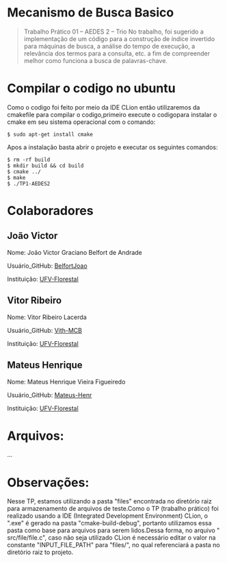 # Mecanismo de Busca Basico 
> Trabalho Prático 01 – AEDES 2 – Trio
No trabalho, foi sugerido a implementação de um código para a construção de índice invertido para máquinas de busca, a análise do tempo de execução, a relevância dos termos para a consulta, etc. a fim de compreender melhor como funciona a busca de palavras-chave.

# Compilar o codigo no ubuntu
Como o codigo foi feito por meio da IDE CLion então utilizaremos da cmakefile para compilar o codigo,primeiro execute o codigopara instalar o cmake em seu sistema operacional com o comando:
~~~
$ sudo apt-get install cmake
~~~
Apos a instalação basta abrir o projeto e executar os seguintes comandos:
~~~
$ rm -rf build
$ mkdir build && cd build
$ cmake ../
$ make 
$ ./TP1-AEDES2
~~~
# Colaboradores
## João Victor
Nome: João Victor Graciano Belfort de Andrade

Usuário_GitHub: [BelfortJoao](https://github.com/BelfortJoao)

Instituição: [UFV-Florestal](https://www.novoscursos.ufv.br/graduacao/caf/ccp/www/)

## Vitor Ribeiro
Nome: Vitor Ribeiro Lacerda

Usuário_GitHub: [Vith-MCB](https://github.com/Vith-MCB)

Instituição: [UFV-Florestal](https://www.novoscursos.ufv.br/graduacao/caf/ccp/www/)

## Mateus Henrique
Nome: Mateus Henrique Vieira Figueiredo

Usuário_GitHub: [Mateus-Henr](https://github.com/Mateus-Henr)

Instituição: [UFV-Florestal](https://www.novoscursos.ufv.br/graduacao/caf/ccp/www/)

# Arquivos:
...

# Observações:
Nesse TP, estamos utilizando a pasta "files" encontrada no diretório raiz para armazenamento de arquivos de teste.Como o TP (trabalho prático) foi realizado usando a IDE (Integrated Development Environment) CLion, o ".exe" é gerado na pasta "cmake-build-debug", portanto utilizamos essa pasta como base para arquivos para serem lidos.Dessa forma, no arquivo " src/file/file.c", caso não seja utilizado CLion é necessário editar o valor na constante "INPUT_FILE_PATH" para "files/", no qual referenciará a pasta no diretório raiz to projeto.
